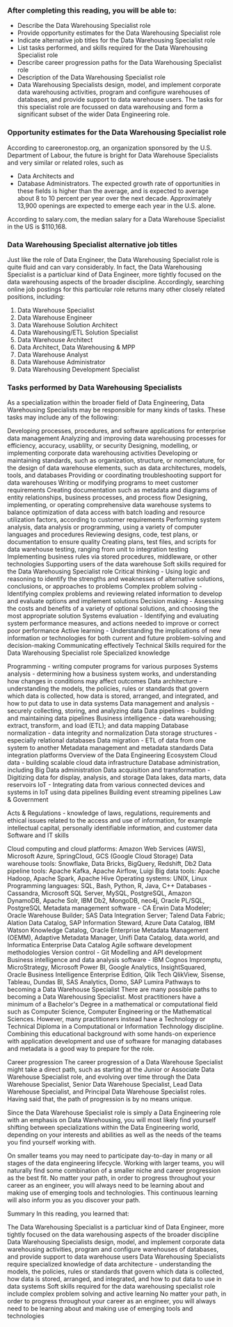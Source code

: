 ### After completing this reading, you will be able to:

- Describe the Data Warehousing Specialist role
- Provide opportunity estimates for the Data Warehousing Specialist role
- Indicate alternative job titles for the Data Warehousing Specialist role
- List tasks performed, and skills required for the Data Warehousing Specialist role
- Describe career progression paths for the Data Warehousing Specialist role
- Description of the Data Warehousing Specialist role
- Data Warehousing Specialists design, model, and implement corporate data warehousing activities, program and configure warehouses of databases, and provide support to data warehouse users. The tasks for this specialist role are focussed on data warehousing and form a significant subset of the wider Data Engineering role.

### Opportunity estimates for the Data Warehousing Specialist role
According to careeronestop.org, an organization sponsored by the U.S. Department of Labour, the future is bright for Data Warehouse Specialists and very similar or related roles, such as 
- Data Architects and 
- Database Administrators. 
The expected growth rate of opportunities in these fields is higher than the average, and is expected to average about 8 to 10 percent per year over the next decade. Approximately 13,900 openings are expected to emerge each year in the U.S. alone.

According to salary.com, the median salary for a Data Warehouse Specialist in the US is $110,168.

### Data Warehousing Specialist alternative job titles
Just like the role of Data Engineer, the Data Warehousing Specialist role is quite fluid and can vary considerably. In fact, the Data Warehousing Specialist is a particluar kind of Data Engineer, more tightly focused on the data warehousing aspects of the broader discipline. Accordingly, searching online job postings for this particular role returns many other closely related positions, including:

1. Data Warehouse Specialist
2. Data Warehouse Engineer
3. Data Warehouse Solution Architect
4. Data Warehousing/ETL Solution Specialist
5. Data Warehouse Architect
6. Data Architect, Data Warehousing & MPP
7. Data Warehouse Analyst
8. Data Warehouse Administrator
9. Data Warehousing Development Specialist

### Tasks performed by Data Warehousing Specialists
As a specialization within the broader field of Data Engineering, Data Warehousing Specialists may be responsible for many kinds of tasks. These tasks may include any of the following:

Developing processes, procedures, and software applications for enterprise data management
Analyzing and improving data warehousing processes for efficiency, accuracy, usablilty, or security
Designing, modelling, or implementing corporate data warehousing activities
Developing or maintaining standards, such as organization, structure, or nomenclature, for the design of data warehouse elements, such as data architectures, models, tools, and databases
Providing or coordinating troubleshooting support for data warehouses
Writing or modifying programs to meet customer requirements
Creating documentation such as metadata and diagrams of entity relationships, business processes, and process flow
Designing, implementing, or operating comprehensive data warehouse systems to balance optimization of data access with batch loading and resource utilization factors, according to customer requirements
Performing system analysis, data analysis or programming, using a variety of computer languages and procedures
Reviewing designs, code, test plans, or documentation to ensure quality
Creating plans, test files, and scripts for data warehouse testing, ranging from unit to integration testing
Implementing business rules via stored procedures, middleware, or other technologies
Supporting users of the data warehouse
Soft skills required for the Data Warehousing Specialist role
Critical thinking - Using logic and reasoning to identify the strengths and weaknesses of alternative solutions, conclusions, or approaches to problems
Complex problem solving - Identifying complex problems and reviewing related information to develop and evaluate options and implement solutions
Decision making - Assessing the costs and benefits of a variety of optional solutions, and choosing the most appropriate solution
Systems evaluation - Identifying and evaluating system performance measures, and actions needed to improve or correct poor performance
Active learning - Understanding the implications of new information or technologies for both current and future problem-solving and decision-making
Communicating effectively
Technical Skills required for the Data Warehousing Specialist role
Specialized knowledge

Programming - writing computer programs for various purposes
Systems analysis - determining how a business system works, and understanding how changes in conditions may affect outcomes
Data architecture - understanding the models, the policies, rules or standards that govern which data is collected, how data is stored, arranged, and integrated, and how to put data to use in data systems
Data management and analysis - securely collecting, storing, and analyzing data
Data pipelines - building and maintaining data pipelines
Business intelligence - data warehousing; extract, transform, and load (ETL); and data mapping
Database normalization - data integrity and normalization
Data storage structures - especially relational databases
Data migration - ETL of data from one system to another
Metadata management and metadata standards
Data integration platforms
Overview of the Data Engineering Ecosystem
Cloud data - building scalable cloud data infrastructure
Database administration, including Big Data administration
Data acquisition and transformation - Digitizing data for display, analysis, and storage
Data lakes, data marts, data reservoirs
IoT - Integrating data from various connected devices and systems in IoT using data pipelines
Building event streaming pipelines
Law & Government

Acts & Regulations - knowledge of laws, regulations, requirements and ethical issues related to the access and use of information, for example intellectual capital, personally identifiable information, and customer data
Software and IT skills

Cloud computing and cloud platforms: Amazon Web Services (AWS), Microsoft Azure, SpringCloud, GCS (Google Cloud Storage)
Data warehouse tools: Snowflake, Data Bricks, BigQuery, Redshift, Db2
Data pipeline tools: Apache Kafka, Apache Airflow, Luigi
Big data tools: Apache Hadoop, Apache Spark, Apache Hive
Operating systems: UNIX, Linux
Programming languages: SQL, Bash, Python, R, Java, C++
Databases - Cassandra, Microsoft SQL Server, MySQL, PostgreSQL, Amazon DynamoDB, Apache Solr, IBM Db2, MongoDB, neo4j, Oracle PL/SQL, PostgreSQL
Metadata management software - CA Erwin Data Modeler; Oracle Warehouse Builder; SAS Data Integration Server; Talend Data Fabric; Alation Data Catalog, SAP Information Steward, Azure Data Catalog, IBM Watson Knowledge Catalog, Oracle Enterprise Metadata Management (OEMM), Adaptive Metadata Manager, Unifi Data Catalog, data.world, and Informatica Enterprise Data Catalog
Agile software development methodologies
Version control - Git
Modelling and API development
Business intelligence and data analysis software - IBM Cognos Impromptu, MicroStrategy, Microsoft Power BI, Google Analytics, InsightSquared, Oracle Business Intelligence Enterprise Edition, Qlik Tech QlikView, ‎Sisense, ‎Tableau, ‎Dundas BI, ‎SAS Analytics, Domo, SAP Lumira
Pathways to becoming a Data Warehouse Specialist
There are many possible paths to becoming a Data Warehousing Specialist. Most practitioners have a minimum of a Bachelor's Degree in a mathematical or computational field such as Computer Science, Computer Engineering or the Mathematical Sciences. However, many practitioners instead have a Technology or Technical Diploma in a Computational or Information Technology discipline. Combining this educational background with some hands-on experience with application development and use of software for managing databases and metadata is a good way to prepare for the role.

Career progression
The career progression of a Data Warehouse Specialist might take a direct path, such as starting at the Junior or Associate Data Warehouse Specialist role, and evolving over time through the Data Warehouse Specialist, Senior Data Warehouse Specialist, Lead Data Warehouse Specialist, and Principal Data Warehouse Specialist roles. Having said that, the path of progression is by no means unique.

Since the Data Warehouse Specialist role is simply a Data Engineering role with an emphasis on Data Warehousing, you will most likely find yourself shifting between specializations within the Data Engineering world, depending on your interests and abilities as well as the needs of the teams you find yourself working with.

On smaller teams you may need to participate day-to-day in many or all stages of the data engineering lifecycle. Working with larger teams, you will naturally find some combination of a smaller niche and career progression as the best fit. No matter your path, in order to progress throughout your career as an engineer, you will always need to be learning about and making use of emerging tools and technologies. This continuous learning will also inform you as you discover your path.

Summary
In this reading, you learned that:

The Data Warehousing Specialist is a particluar kind of Data Engineer, more tightly focused on the data warehousing aspects of the broader discipline
Data Warehousing Specialists design, model, and implement corporate data warehousing activities, program and configure warehouses of databases, and provide support to data warehouse users
Data Warehousing Specialists require specialized knowledge of data architecture - understanding the models, the policies, rules or standards that govern which data is collected, how data is stored, arranged, and integrated, and how to put data to use in data systems
Soft skills required for the data warehousing specialist role include complex problem solving and active learning
No matter your path, in order to progress throughout your career as an engineer, you will always need to be learning about and making use of emerging tools and technologies